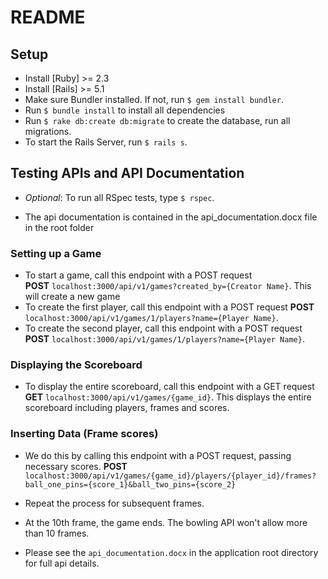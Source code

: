 # README

## Setup
* Install [Ruby] >= 2.3
* Install [Rails] >= 5.1
* Make sure Bundler installed. If not, run ```$ gem install bundler```.
* Run ```$ bundle install``` to install all dependencies
* Run ```$ rake db:create db:migrate``` to create the database, run all migrations.
* To start the Rails Server, run ```$ rails s```.

## Testing APIs and API Documentation
* _Optional_: To run all RSpec tests, type ```$ rspec```. 

* The api documentation is contained in the api_documentation.docx file in the root folder

### Setting up a Game
* To start a game, call this endpoint with a POST request <br/> **POST** ```localhost:3000/api/v1/games?created_by={Creator Name}```. This will create a new game  <br/>
* To create the first player, call this endpoint with a POST request **POST** ```localhost:3000/api/v1/games/1/players?name={Player Name}```. <br/>
* To create the second player, call this endpoint with a POST request **POST** ```localhost:3000/api/v1/games/1/players?name={Player Name}```. 

### Displaying the Scoreboard
* To display the entire scoreboard, call this endpoint with a GET request **GET** ```localhost:3000/api/v1/games/{game_id}```. This displays the entire scoreboard including players, frames and scores.

### Inserting Data (Frame scores)
* We do this by calling this endpoint with a POST request, passing necessary scores. **POST** ```localhost:3000/api/v1/games/{game_id}/players/{player_id}/frames?ball_one_pins={score_1}&ball_two_pins={score_2}```

* Repeat the process for subsequent frames.
* At the 10th frame, the game ends. The bowling API won't allow more than 10 frames.

* Please see the ``api_documentation.docx`` in the application root directory for full api details.
